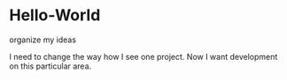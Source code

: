 # Hello-World
organize my ideas

I need to change the way how I see one project. Now I want development on this particular area.
